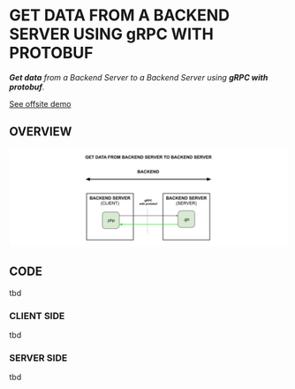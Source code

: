 # GET DATA FROM A BACKEND SERVER USING gRPC WITH PROTOBUF

_**Get data**
from a Backend Server
to a Backend Server
using **gRPC with protobuf**._
  
[See offsite demo](http://www.jeffdecola.com/my-frontend-and-backend-api-examples/index.php?page=get-data-from-backend-server-to-backend-server-using-grpc-with-protobuf)

## OVERVIEW

![IMAGE - get-data-from-backend-server-to-backend-server-using-grpc-with-protobuf - IMAGE](../../../docs/pics/get-data-from-backend-server-to-backend-server-using-grpc-with-protobuf.jpg)

## CODE

tbd

### CLIENT SIDE

tbd

### SERVER SIDE

tbd
